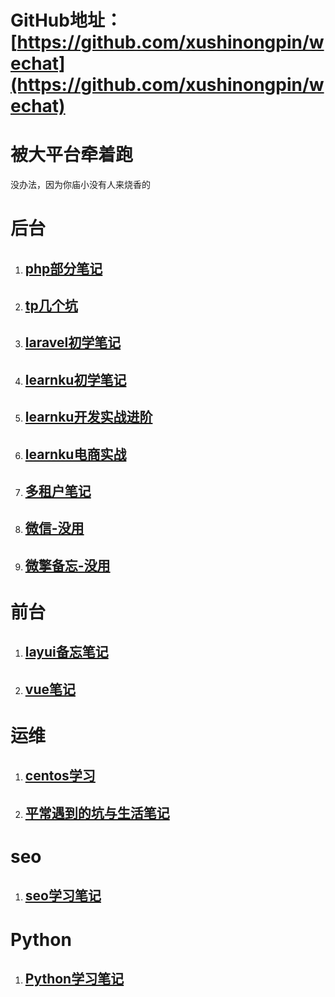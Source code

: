 # GitHub地址： [https://github.com/xushinongpin/wechat](https://github.com/xushinongpin/wechat)

# 被大平台牵着跑

没办法，因为你庙小没有人来烧香的

# 后台

1. ## [php部分笔记](https://php.lvtian.vip/)
2. ## [tp几个坑](https://tp.lvtian.vip/)
3. ## [**laravel初学笔记**](https://laravel.lvtian.vip)
4. ## [learnku初学笔记](https://learnku.lvtian.vip/)
5. ## [learnku开发实战进阶](https://learnku-2.ilvtian.vip/)
6. ## [learnku电商实战 ](https://learnku-shop.ilvtian.vip/)
7. ## [多租户笔记](https://multi-tenant.lvtian.vip/)
8. ## [微信-没用](https://wechat.lvtian.vip/)
9. ## [微擎备忘-没用](https://weiqing.lvtian.vip)

# 前台

1. ## [layui备忘笔记](https://layui.lvtian.vip/)
2. ## [vue笔记](https://vue.lvtian.vip/)

# 运维

1. ## [centos学习](https://linux_centos.lvtian.vip/)
2. ## [平常遇到的坑与生活笔记](https://net.lvtian.vip/)

# seo

1. ## [seo学习笔记](https://seo.lvtian.vip/)

# Python

1. ## [Python学习笔记](https://python.lvtian.vip/)



